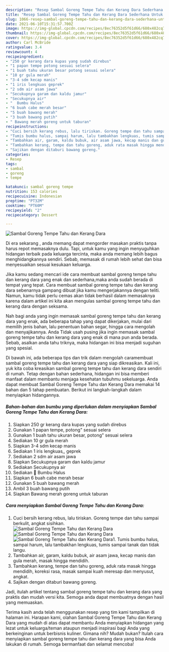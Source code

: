 ```yaml
---
description: "Resep Sambal Goreng Tempe Tahu dan Kerang Dara Sederhana Untuk Jualan"
title: "Resep Sambal Goreng Tempe Tahu dan Kerang Dara Sederhana Untuk Jualan"
slug: 1066-resep-sambal-goreng-tempe-tahu-dan-kerang-dara-sederhana-untuk-jualan
date: 2021-06-10T15:31:57.700Z
image: https://img-global.cpcdn.com/recipes/8ec76352d5f61d66/680x482cq70/sambal-goreng-tempe-tahu-dan-kerang-dara-foto-resep-utama.jpg
thumbnail: https://img-global.cpcdn.com/recipes/8ec76352d5f61d66/680x482cq70/sambal-goreng-tempe-tahu-dan-kerang-dara-foto-resep-utama.jpg
cover: https://img-global.cpcdn.com/recipes/8ec76352d5f61d66/680x482cq70/sambal-goreng-tempe-tahu-dan-kerang-dara-foto-resep-utama.jpg
author: Carl McBride
ratingvalue: 3.4
reviewcount: 4
recipeingredient:
- "250 gr kerang dara kupas yang sudah direbus"
- "1 papan tempe potong sesuai selera"
- "1 buah tahu ukuran besar potong sesuai selera"
- "10 gr gula merah"
- "3-4 sdm kecap manis"
- "1 iris lengkuas geprek"
- "2 sdm air asam jawa"
- "Secukupnya garam dan kaldu jamur"
- "Secukupnya air"
- "  Bumbu Halus"
- "6 buah cabe merah besar"
- "5 buah bawang merah"
- "3 buah bawang putih"
- " Bawang merah goreng untuk taburan"
recipeinstructions:
- "Cuci bersih kerang rebus, lalu tiriskan. Goreng tempe dan tahu sampai berkulit, angkat sisihkan."
- "Tumis bumbu halus, sampai harum, lalu tambakhan lengkuas, tumis sampai tanak dan tidak langu."
- "Tambahkan air, garam, kaldu bubuk, air asam jawa, kecap manis dan gula merah, masak hingga mendidih."
- "Tambahkan kerang, tempe dan tahu goreng, aduk rata masak hingga mendidih, koreksi rasa, masak sampai kuah meresap dan menyusut, angkat."
- "Sajikan dengan ditaburi bawang goreng."
categories:
- Resep
tags:
- sambal
- goreng
- tempe

katakunci: sambal goreng tempe 
nutrition: 153 calories
recipecuisine: Indonesian
preptime: "PT32M"
cooktime: "PT60M"
recipeyield: "2"
recipecategory: Dessert

---
```



![Sambal Goreng Tempe Tahu dan Kerang Dara](https://img-global.cpcdn.com/recipes/8ec76352d5f61d66/680x482cq70/sambal-goreng-tempe-tahu-dan-kerang-dara-foto-resep-utama.jpg)

Di era  sekarang , anda memang dapat mengorder masakan praktis tanpa harus repot memasaknya dulu. Tapi, untuk kamu yang ingin menyuguhkan hidangan terbaik pada keluarga tercinta, maka anda memang lebih bagus menghidangkannya sendiri. Sebab, memasak di rumah lebih sehat dan bisa menyesuaikan sesuai kesukaan keluarga.

Jika kamu sedang mencari ide cara membuat sambal goreng tempe tahu dan kerang dara yang enak dan sederhana,maka anda sudah berada di tempat yang tepat. Cara membuat sambal goreng tempe tahu dan kerang dara  sebenarnya gampang dibuat jika kamu mengerjakannya dengan teliti. Namun, kamu tidak perlu cemas akan tidak berhasil dalam memasaknya 
karena dalam artikel ini kita akan mengulas sambal goreng tempe tahu dan kerang dara dengan seksama.  



Nah bagi anda yang ingin memasak sambal goreng tempe tahu dan kerang dara yang enak, ada beberapa tahap yang dapat dikerjakan, mulai dari memilih jenis bahan, lalu penentuan bahan segar, hingga cara mengolah dan menyajikannya. Anda Tidak usah pusing jika ingin memasak sambal goreng tempe tahu dan kerang dara yang enak di mana pun anda berada. Sebab, asalkan anda  tahu triknya, maka hidangan ini bisa menjadi suguhan yang spesial.

Di bawah ini, ada beberapa tips dan trik dalam mengolah caramembuat sambal goreng tempe tahu dan kerang dara yang siap dikreasikan. Kali ini, yuk kita coba kreasikan sambal goreng tempe tahu dan kerang dara sendiri di rumah. Tetap dengan bahan sederhana, hidangan ini bisa memberi manfaat dalam membantu menjaga kesehatan tubuhmu sekeluarga. Anda dapat membuat Sambal Goreng Tempe Tahu dan Kerang Dara memakai 14 bahan dan 5 tahap pembuatan. Berikut ini langkah-langkah dalam menyiapkan hidangannya.

<!--inarticleads1-->

##### Bahan-bahan dan bumbu yang diperlukan dalam menyiapkan Sambal Goreng Tempe Tahu dan Kerang Dara:

1. Siapkan 250 gr kerang dara kupas yang sudah direbus
1. Gunakan 1 papan tempe, potong&#34; sesuai selera
1. Gunakan 1 buah tahu ukuran besar, potong&#34; sesuai selera
1. Sediakan 10 gr gula merah
1. Siapkan 3-4 sdm kecap manis
1. Sediakan 1 iris lengkuas,, geprek
1. Sediakan 2 sdm air asam jawa
1. Siapkan Secukupnya garam dan kaldu jamur
1. Sediakan Secukupnya air
1. Sediakan  🧄 Bumbu Halus
1. Siapkan 6 buah cabe merah besar
1. Gunakan 5 buah bawang merah
1. Ambil 3 buah bawang putih
1. Siapkan  Bawang merah goreng untuk taburan




<!--inarticleads2-->

##### Cara menyiapkan Sambal Goreng Tempe Tahu dan Kerang Dara:

1. Cuci bersih kerang rebus, lalu tiriskan. Goreng tempe dan tahu sampai berkulit, angkat sisihkan.
<img src="https://img-global.cpcdn.com/steps/a5e72a0477d02615/160x128cq70/sambal-goreng-tempe-tahu-dan-kerang-dara-langkah-memasak-1-foto.jpg" alt="Sambal Goreng Tempe Tahu dan Kerang Dara"><img src="https://img-global.cpcdn.com/steps/0e3d7af3446d0b49/160x128cq70/sambal-goreng-tempe-tahu-dan-kerang-dara-langkah-memasak-1-foto.jpg" alt="Sambal Goreng Tempe Tahu dan Kerang Dara"><img src="https://img-global.cpcdn.com/steps/7f8d6bc052b90a3d/160x128cq70/sambal-goreng-tempe-tahu-dan-kerang-dara-langkah-memasak-1-foto.jpg" alt="Sambal Goreng Tempe Tahu dan Kerang Dara">1. Tumis bumbu halus, sampai harum, lalu tambakhan lengkuas, tumis sampai tanak dan tidak langu.
1. Tambahkan air, garam, kaldu bubuk, air asam jawa, kecap manis dan gula merah, masak hingga mendidih.
1. Tambahkan kerang, tempe dan tahu goreng, aduk rata masak hingga mendidih, koreksi rasa, masak sampai kuah meresap dan menyusut, angkat.
1. Sajikan dengan ditaburi bawang goreng.




Jadi, itulah artikel tentang  sambal goreng tempe tahu dan kerang dara  yang praktis dan mudah versi kita. Semoga anda dapat membuatnya dengan hasil yang memuaskan. 

Terima kasih anda telah menggunakan resep yang tim kami tampilkan di halaman ini. Harapan kami, olahan  Sambal Goreng Tempe Tahu dan Kerang Dara yang mudah di atas dapat membantu Anda menyiapkan hidangan yang lezat untuk keluarga/teman ataupun menjadi inspirasi bagi Anda yang berkeinginan untuk berbisnis kuliner. Gimana nih? Mudah bukan? Itulah cara menyiapkan sambal goreng tempe tahu dan kerang dara yang bisa Anda lakukan di rumah. Semoga bermanfaat dan selamat mencoba!

